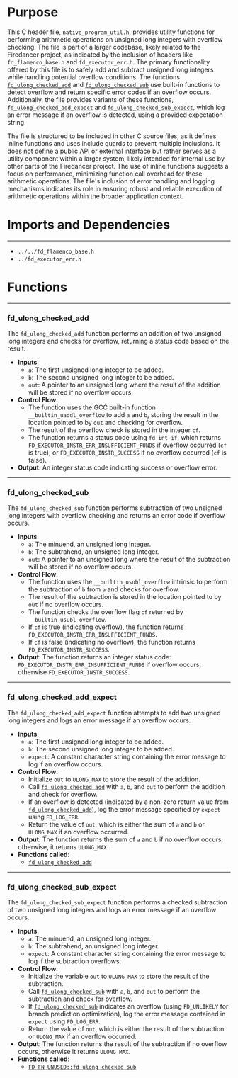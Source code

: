 # Purpose
This C header file, `native_program_util.h`, provides utility functions for performing arithmetic operations on unsigned long integers with overflow checking. The file is part of a larger codebase, likely related to the Firedancer project, as indicated by the inclusion of headers like `fd_flamenco_base.h` and `fd_executor_err.h`. The primary functionality offered by this file is to safely add and subtract unsigned long integers while handling potential overflow conditions. The functions [`fd_ulong_checked_add`](#fd_ulong_checked_add) and [`fd_ulong_checked_sub`](#FD_FN_UNUSEDfd_ulong_checked_sub) use built-in functions to detect overflow and return specific error codes if an overflow occurs. Additionally, the file provides variants of these functions, [`fd_ulong_checked_add_expect`](#fd_ulong_checked_add_expect) and [`fd_ulong_checked_sub_expect`](#fd_ulong_checked_sub_expect), which log an error message if an overflow is detected, using a provided expectation string.

The file is structured to be included in other C source files, as it defines inline functions and uses include guards to prevent multiple inclusions. It does not define a public API or external interface but rather serves as a utility component within a larger system, likely intended for internal use by other parts of the Firedancer project. The use of inline functions suggests a focus on performance, minimizing function call overhead for these arithmetic operations. The file's inclusion of error handling and logging mechanisms indicates its role in ensuring robust and reliable execution of arithmetic operations within the broader application context.
# Imports and Dependencies

---
- `../../fd_flamenco_base.h`
- `../fd_executor_err.h`


# Functions

---
### fd\_ulong\_checked\_add<!-- {{#callable:fd_ulong_checked_add}} -->
The `fd_ulong_checked_add` function performs an addition of two unsigned long integers and checks for overflow, returning a status code based on the result.
- **Inputs**:
    - `a`: The first unsigned long integer to be added.
    - `b`: The second unsigned long integer to be added.
    - `out`: A pointer to an unsigned long where the result of the addition will be stored if no overflow occurs.
- **Control Flow**:
    - The function uses the GCC built-in function `__builtin_uaddl_overflow` to add `a` and `b`, storing the result in the location pointed to by `out` and checking for overflow.
    - The result of the overflow check is stored in the integer `cf`.
    - The function returns a status code using `fd_int_if`, which returns `FD_EXECUTOR_INSTR_ERR_INSUFFICIENT_FUNDS` if overflow occurred (`cf` is true), or `FD_EXECUTOR_INSTR_SUCCESS` if no overflow occurred (`cf` is false).
- **Output**: An integer status code indicating success or overflow error.


---
### fd\_ulong\_checked\_sub<!-- {{#callable:FD_FN_UNUSED::fd_ulong_checked_sub}} -->
The `fd_ulong_checked_sub` function performs subtraction of two unsigned long integers with overflow checking and returns an error code if overflow occurs.
- **Inputs**:
    - `a`: The minuend, an unsigned long integer.
    - `b`: The subtrahend, an unsigned long integer.
    - `out`: A pointer to an unsigned long where the result of the subtraction will be stored if no overflow occurs.
- **Control Flow**:
    - The function uses the `__builtin_usubl_overflow` intrinsic to perform the subtraction of `b` from `a` and checks for overflow.
    - The result of the subtraction is stored in the location pointed to by `out` if no overflow occurs.
    - The function checks the overflow flag `cf` returned by `__builtin_usubl_overflow`.
    - If `cf` is true (indicating overflow), the function returns `FD_EXECUTOR_INSTR_ERR_INSUFFICIENT_FUNDS`.
    - If `cf` is false (indicating no overflow), the function returns `FD_EXECUTOR_INSTR_SUCCESS`.
- **Output**: The function returns an integer status code: `FD_EXECUTOR_INSTR_ERR_INSUFFICIENT_FUNDS` if overflow occurs, otherwise `FD_EXECUTOR_INSTR_SUCCESS`.


---
### fd\_ulong\_checked\_add\_expect<!-- {{#callable:fd_ulong_checked_add_expect}} -->
The `fd_ulong_checked_add_expect` function attempts to add two unsigned long integers and logs an error message if an overflow occurs.
- **Inputs**:
    - `a`: The first unsigned long integer to be added.
    - `b`: The second unsigned long integer to be added.
    - `expect`: A constant character string containing the error message to log if an overflow occurs.
- **Control Flow**:
    - Initialize `out` to `ULONG_MAX` to store the result of the addition.
    - Call [`fd_ulong_checked_add`](#fd_ulong_checked_add) with `a`, `b`, and `out` to perform the addition and check for overflow.
    - If an overflow is detected (indicated by a non-zero return value from [`fd_ulong_checked_add`](#fd_ulong_checked_add)), log the error message specified by `expect` using `FD_LOG_ERR`.
    - Return the value of `out`, which is either the sum of `a` and `b` or `ULONG_MAX` if an overflow occurred.
- **Output**: The function returns the sum of `a` and `b` if no overflow occurs; otherwise, it returns `ULONG_MAX`.
- **Functions called**:
    - [`fd_ulong_checked_add`](#fd_ulong_checked_add)


---
### fd\_ulong\_checked\_sub\_expect<!-- {{#callable:fd_ulong_checked_sub_expect}} -->
The `fd_ulong_checked_sub_expect` function performs a checked subtraction of two unsigned long integers and logs an error message if an overflow occurs.
- **Inputs**:
    - `a`: The minuend, an unsigned long integer.
    - `b`: The subtrahend, an unsigned long integer.
    - `expect`: A constant character string containing the error message to log if the subtraction overflows.
- **Control Flow**:
    - Initialize the variable `out` to `ULONG_MAX` to store the result of the subtraction.
    - Call [`fd_ulong_checked_sub`](#FD_FN_UNUSEDfd_ulong_checked_sub) with `a`, `b`, and `out` to perform the subtraction and check for overflow.
    - If [`fd_ulong_checked_sub`](#FD_FN_UNUSEDfd_ulong_checked_sub) indicates an overflow (using `FD_UNLIKELY` for branch prediction optimization), log the error message contained in `expect` using `FD_LOG_ERR`.
    - Return the value of `out`, which is either the result of the subtraction or `ULONG_MAX` if an overflow occurred.
- **Output**: The function returns the result of the subtraction if no overflow occurs, otherwise it returns `ULONG_MAX`.
- **Functions called**:
    - [`FD_FN_UNUSED::fd_ulong_checked_sub`](#FD_FN_UNUSEDfd_ulong_checked_sub)



